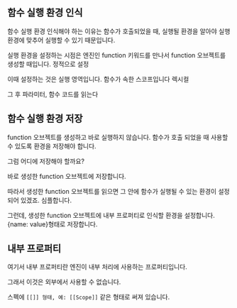## 함수 실행 환경 인식

함수 실행 환경 인식해야 하는 이유는 함수가 호출되었을 때, 실행될 환경을 알아야 실행 환경에 맞추어 실행할 수 있기 때문입니다.

실행 환경을 설정하는 시점은 엔진인 function 키워드를 만나서 function 오브젝트를 생성할 때입니다. 정적으로 설정

이때 설정하는 것은 실행 영역입니다. 함수가 속한 스코프입니다 렉시컬

그 후 파라미터, 함수 코드를 읽는다

## 함수 실행 환경 저장

function 오브젝트를 생성하고 바로 실행하지 않습니다. 함수가 호출 되었을 때 사용할 수 있도록 환경을 저장해야 합니다.

그럼 어디에 저장해야 할까요?

바로 생성한 function 오브젝트에 저장합니다.

따라서 생성한 function 오브젝트를 읽으면 그 안에 함수가 실행될 수 있는 환경이 설정되어 있겠죠. 심플합니다.

그런데, 생성한 function 오브젝트에 내부 프로퍼티로 인식할 환경을 설정합니다. {name: value}형태로 저장합니다.

## 내부 프로퍼티

여기서 내부 프로퍼티란 엔진이 내부 처리에 사용하는 프로퍼티입니다.

그래서 이것은 외부에서 사용할 수 없습니다.

스펙에 `[[]] 형태, 예: [[Scope]]` 같은 형태로 써져 있습니다.

